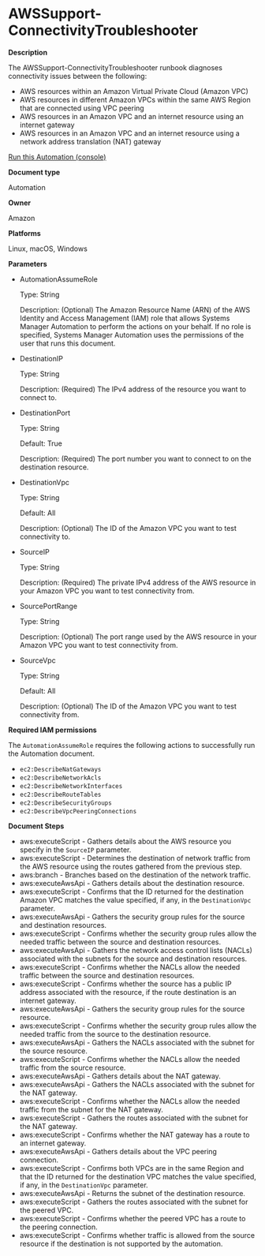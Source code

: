 # AWSSupport\-ConnectivityTroubleshooter<a name="automation-awssupport-connectivitytroubleshooter"></a>

 **Description** 

The AWSSupport\-ConnectivityTroubleshooter runbook diagnoses connectivity issues between the following:
+ AWS resources within an Amazon Virtual Private Cloud \(Amazon VPC\)
+ AWS resources in different Amazon VPCs within the same AWS Region that are connected using VPC peering
+ AWS resources in an Amazon VPC and an internet resource using an internet gateway
+ AWS resources in an Amazon VPC and an internet resource using a network address translation \(NAT\) gateway

[Run this Automation \(console\)](https://console.aws.amazon.com/systems-manager/automation/execute/AWSSupport-ConnectivityTroubleshooter)

**Document type**

Automation

**Owner**

Amazon

**Platforms**

Linux, macOS, Windows

**Parameters**
+ AutomationAssumeRole

  Type: String

  Description: \(Optional\) The Amazon Resource Name \(ARN\) of the AWS Identity and Access Management \(IAM\) role that allows Systems Manager Automation to perform the actions on your behalf\. If no role is specified, Systems Manager Automation uses the permissions of the user that runs this document\.
+ DestinationIP

  Type: String

  Description: \(Required\) The IPv4 address of the resource you want to connect to\.
+ DestinationPort

  Type: String

  Default: True

  Description: \(Required\) The port number you want to connect to on the destination resource\.
+ DestinationVpc

  Type: String

  Default: All

  Description: \(Optional\) The ID of the Amazon VPC you want to test connectivity to\.
+ SourceIP

  Type: String

  Description: \(Required\) The private IPv4 address of the AWS resource in your Amazon VPC you want to test connectivity from\.
+ SourcePortRange

  Type: String

  Description: \(Optional\) The port range used by the AWS resource in your Amazon VPC you want to test connectivity from\.
+ SourceVpc

  Type: String

  Default: All

  Description: \(Optional\) The ID of the Amazon VPC you want to test connectivity from\.

**Required IAM permissions**

The `AutomationAssumeRole` requires the following actions to successfully run the Automation document\.
+ `ec2:DescribeNatGateways`
+ `ec2:DescribeNetworkAcls`
+ `ec2:DescribeNetworkInterfaces`
+ `ec2:DescribeRouteTables`
+ `ec2:DescribeSecurityGroups`
+ `ec2:DescribeVpcPeeringConnections`

**Document Steps**
+ aws:executeScript \- Gathers details about the AWS resource you specify in the `SourceIP` parameter\.
+ aws:executeScript \- Determines the destination of network traffic from the AWS resource using the routes gathered from the previous step\.
+ aws:branch \- Branches based on the destination of the network traffic\.
+ aws:executeAwsApi \- Gathers details about the destination resource\.
+ aws:executeScript \- Confirms that the ID returned for the destination Amazon VPC matches the value specified, if any, in the `DestinationVpc` parameter\.
+ aws:executeAwsApi \- Gathers the security group rules for the source and destination resources\.
+ aws:executeScript \- Confirms whether the security group rules allow the needed traffic between the source and destination resources\.
+ aws:executeAwsApi \- Gathers the network access control lists \(NACLs\) associated with the subnets for the source and destination resources\.
+ aws:executeScript \- Confirms whether the NACLs allow the needed traffic between the source and destination resources\.
+ aws:executeScript \- Confirms whether the source has a public IP address associated with the resource, if the route destination is an internet gateway\.
+ aws:executeAwsApi \- Gathers the security group rules for the source resource\.
+ aws:executeScript \- Confirms whether the security group rules allow the needed traffic from the source to the destination resource\.
+ aws:executeAwsApi \- Gathers the NACLs associated with the subnet for the source resource\.
+ aws:executeScript \- Confirms whether the NACLs allow the needed traffic from the source resource\.
+ aws:executeAwsApi \- Gathers details about the NAT gateway\.
+ aws:executeAwsApi \- Gathers the NACLs associated with the subnet for the NAT gateway\.
+ aws:executeScript \- Confirms whether the NACLs allow the needed traffic from the subnet for the NAT gateway\.
+ aws:executeScript \- Gathers the routes associated with the subnet for the NAT gateway\.
+ aws:executeScript \- Confirms whether the NAT gateway has a route to an internet gateway\.
+ aws:executeAwsApi \- Gathers details about the VPC peering connection\.
+ aws:executeScript \- Confirms both VPCs are in the same Region and that the ID returned for the destination VPC matches the value specified, if any, in the `DestinationVpc` parameter\.
+ aws:executeAwsApi \- Returns the subnet of the destination resource\.
+ aws:executeScript \- Gathers the routes associated with the subnet for the peered VPC\.
+ aws:executeScript \- Confirms whether the peered VPC has a route to the peering connection\.
+ aws:executeScript \- Confirms whether traffic is allowed from the source resource if the destination is not supported by the automation\.